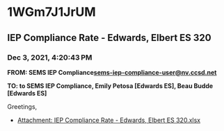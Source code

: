 # 1WGm7J1JrUM
## IEP Compliance Rate - Edwards, Elbert ES 320
### Dec 3, 2021, 4:20:43 PM
**FROM: SEMS IEP Compliance<sems-iep-compliance-user@nv.ccsd.net>**

**TO: to SEMS IEP Compliance, Emily Petosa [Edwards ES], Beau Budde [Edwards ES]**


Greetings,  





* [Attachment: IEP Compliance Rate - Edwards, Elbert ES 320.xlsx](1WGm7J1JrUM-attachment-1.xlsx)
